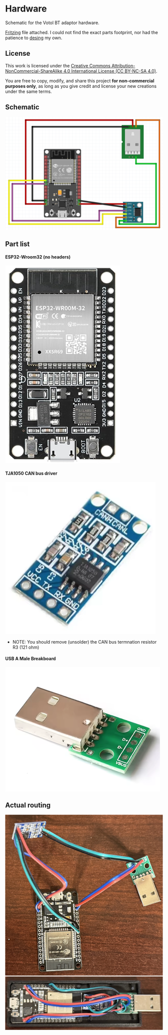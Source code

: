 # Hardware

Schematic for the Votol BT adaptor hardware.

[Fritzing](https://fritzing.org) file attached. I could not find the exact parts footprint, nor had the patience to [desing](https://fritzing.org/learning/tutorials/creating-custom-parts) my own.

## License
This work is licensed under the [Creative Commons Attribution-NonCommercial-ShareAlike 4.0 International License (CC BY-NC-SA 4.0)](https://creativecommons.org/licenses/by-nc-sa/4.0/).

You are free to copy, modify, and share this project **for non-commercial purposes only**, as long as you give credit and license your new creations under the same terms.

## Schematic

![Schematic](metahack_schematic.png)

## Part list

#### ESP32-Wroom32 (no headers)

![ESP32](ESP-WROOM-32_no_headers.png)

#### TJA1050 CAN bus driver

![TJA1050](TJA1050.png)

* NOTE: You should remove (unsolder) the CAN bus termnation resistor R3 (121 ohm)

#### USB A Male Breakboard

![USB](USB_male_A_breakboard.png)

## Actual routing

![Wiring](wiring_all.jpg)
![Dongle](USB_dongle.jpg)

